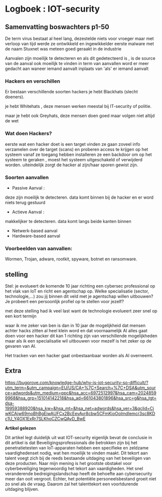 # Logboek : IOT-security

## Samenvatting boswachters p1-50

De term virus bestaat al heel lang, dezestelde niets voor vroeger maar met verloop van tijd werde ze ontwikkeld en ingewikkelder
eerste malware met de naam Stuxnet was meteen goed geraakt in de industrie

Aanvalen zijn moeilijk te detecteren en als dit gedetecteerd is , is de source van de aanval ook moeilijk te vinden
in term van aanvallen word er meer gedacht aan waneer iemand aanvalt inplaats van 'als' er iemand aanvalt

### Hackers en verschillen
Er bestaan verschillende soorten hackers je hebt Blackhats (slecht doeners).

je hebt Whitehats , deze mensen werken meestal bij IT-security of politie.

maar je hebt ook Greyhats, deze mensen doen goed maar volgen niet altijd de wet

### Wat doen Hackers?

eerste wat een hacker doet is een target vinden ze gaan zoveel info verzamelen over de target (scans)
en proberen access te krijgen op het systeem vanaf ze toegang hebben installeren ze een backdoor om op het systeem te geraken , moest het systeem uitgeschakeld of verwijderd worden. uiteindelijk zorgt de hacker al zijn/haar sporen gewist zijn.

### Soorten aanvallen
- Passive Aanval : 

deze zijn moeilijk te detecteren. data komt binnen bij de hacker en er word niets terug gestuurd

- Actieve Aanval :

makkelijker te detecteren. data komt langs beide kanten binnen

- Netwerk-based aanval
- Hardware-based aanval

### Voorbeelden van aanvallen:

Wormen, Trojan, adware, rootkit, spyware, botnet en ransomware.

## stelling

Stel: je evolueert de komende 10 jaar richting een cybersec professional op het vlak van IoT en richt een agentschap op. Welke specialisatie (sector, technologie,...) zou jij binnen dit veld met je agentschap willen uitbouwen? Je probeert een persoonlijk profiel op te stellen voor jezelf? 

met deze stelling had ik veel last want de technologie evolueert zeer snel op een kort termijn

waar ik me zeker van ben is dan in 10 jaar de mogelijkheid dat mensen achter hacks zitten al heel klein word
en dat voornaamelijk AI alles gaat doen voor een hacker dit kan 1 richting zijn van verschillende mogelijkheden
maar als ik een specialisatie wil uitbouwen voor mezelf is het zeker op de gevaren van AI.

Het tracken van een hacker gaat onbestaanbaar worden als AI overneemt.


## Extra

https://bugprove.com/knowledge-hub/why-is-iot-security-so-difficult/?utm_term=&utm_campaign=EU/US/CA+%7C+Search+%7C+DSA&utm_source=adwords&utm_medium=ppc&hsa_acc=6972512997&hsa_cam=20248599968&hsa_grp=151014142218&hsa_ad=661043801896&hsa_src=g&hsa_tgt=dsa-19959388920&hsa_kw=&hsa_mt=&hsa_net=adwords&hsa_ver=3&gclid=CjwKCAjw69moBhBgEiwAUFCx2BcEevAvr8cbw5CFmKioOolmdIemcr3sc8KDc1U_Y4OX1ExRr7SLKhoCZCwQAvD_BwE

**Artikel gelezen**

Dit artikel legt duidelijk uit wat IOT-security eigenlijk bevat
de conclusie in dit artikel is dat Beveiligingsprofessionals die betrokken zijn bij het penetratietesten van IoT-apparaten hebben een specifieke en zeldzame vaardighedenset nodig, wat hen moeilijk te vinden maakt. Dit tekort aan talent voegt zich bij de reeds bestaande uitdaging van het beveiligen van deze producten. Naar mijn mening is het grootste obstakel voor cyberbeveiliging tegenwoordig het tekort aan vaardigheden. Het snel veranderende bedreigingslandschap heeft de behoefte aan cybersecurity meer dan ooit vergroot. Echter, het potentiële personeelsbestand groeit niet zo snel als de vraag. Daarom zal het talenttekort een voortdurende uitdaging blijven.
